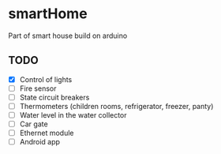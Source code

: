 # smartHome
Part of smart house build on arduino

## TODO

- [x] Control of lights
- [ ] Fire sensor
- [ ] State circuit breakers
- [ ] Thermometers (children rooms, refrigerator, freezer, panty)
- [ ] Water level in the water collector
- [ ] Car gate
- [ ] Ethernet module
- [ ] Android app
